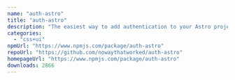 ```yaml
---
name: "auth-astro"
title: "auth-astro"
description: "The easiest way to add authentication to your Astro project!"
categories:
  - "css+ui"
npmUrl: "https://www.npmjs.com/package/auth-astro"
repoUrl: "https://github.com/nowaythatworked/auth-astro"
homepageUrl: "https://www.npmjs.com/package/auth-astro"
downloads: 2866
---
```

